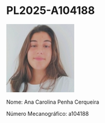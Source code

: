 # PL2025-A104188

![image](images/a104188.png)

Nome: Ana Carolina Penha Cerqueira

Número Mecanográfico: a104188
